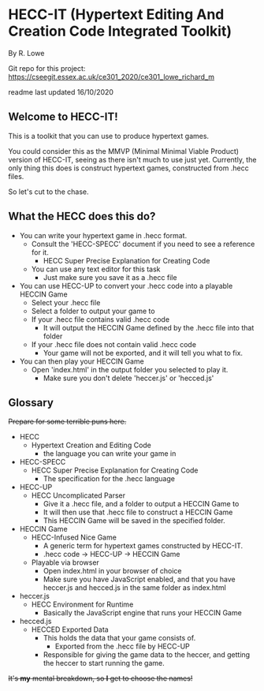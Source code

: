 # HECC-IT (Hypertext Editing And Creation Code Integrated Toolkit)

By R. Lowe

Git repo for this project: https://cseegit.essex.ac.uk/ce301_2020/ce301_lowe_richard_m

readme last updated 16/10/2020

## Welcome to HECC-IT!

This is a toolkit that you can use to produce hypertext games.

You could consider this as the MMVP (Minimal Minimal Viable Product)
version of HECC-IT, seeing as there isn't much to use just yet.
Currently, the only thing this does is construct hypertext games,
constructed from .hecc files.

So let's cut to the chase.

## What the HECC does this do?

* You can write your hypertext game in .hecc format.
    * Consult the 'HECC-SPECC' document if you need to see a reference for it.
        * HECC Super Precise Explanation for Creating Code
    * You can use any text editor for this task
        * Just make sure you save it as a .hecc file
* You can use HECC-UP to convert your .hecc code into a playable HECCIN Game
    * Select your .hecc file
    * Select a folder to output your game to
    * If your .hecc file contains valid .hecc code
        * It will output the HECCIN Game defined by the .hecc file into that folder
    * If your .hecc file does not contain valid .hecc code
        * Your game will not be exported, and it will tell you what to fix.
* You can then play your HECCIN Game
    * Open 'index.html' in the output folder you selected to play it.
        * Make sure you don't delete 'heccer.js' or 'hecced.js'
        

## Glossary

~~Prepare for some terrible puns here.~~

* HECC
    * Hypertext Creation and Editing Code
        * the language you can write your game in
* HECC-SPECC
    * HECC Super Precise Explanation for Creating Code
        * The specification for the .hecc language
* HECC-UP
    * HECC Uncomplicated Parser
        * Give it a .hecc file, and a folder to output a HECCIN Game to
        * It will then use that .hecc file to construct a HECCIN Game
        * This HECCIN Game will be saved in the specified folder.
* HECCIN Game
    * HECC-Infused Nice Game
        * A generic term for hypertext games constructed by HECC-IT.
        * .hecc code -> HECC-UP -> HECCIN Game
    * Playable via browser
        * Open index.html in your browser of choice
        * Make sure you have JavaScript enabled, and that you have heccer.js and hecced.js in the same folder as index.html
* heccer.js
    * HECC Environment for Runtime
        * Basically the JavaScript engine that runs your HECCIN Game
* hecced.js
    * HECCED Exported Data
        * This holds the data that your game consists of.
            * Exported from the .hecc file by HECC-UP
        * Responsible for giving the game data to the heccer, and getting the heccer to start running the game.

~~It's **my** mental breakdown, so **I** get to choose the names!~~